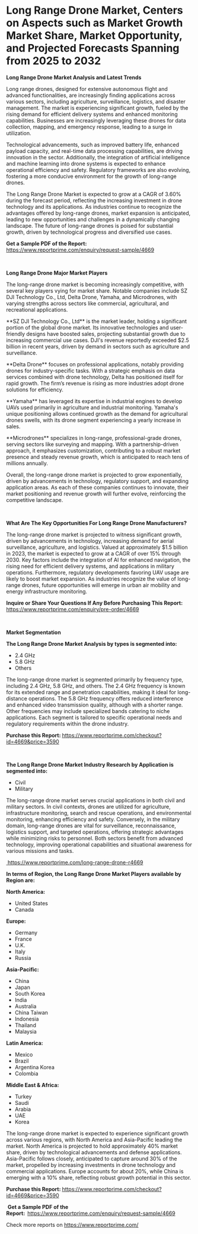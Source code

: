 <p><h1>Long Range Drone Market, Centers on Aspects such as Market Growth Market Share, Market Opportunity, and Projected Forecasts Spanning from 2025 to 2032</h1></p><p><strong>Long Range Drone Market Analysis and Latest Trends</strong></p>
<p><p>Long range drones, designed for extensive autonomous flight and advanced functionalities, are increasingly finding applications across various sectors, including agriculture, surveillance, logistics, and disaster management. The market is experiencing significant growth, fueled by the rising demand for efficient delivery systems and enhanced monitoring capabilities. Businesses are increasingly leveraging these drones for data collection, mapping, and emergency response, leading to a surge in utilization.</p><p>Technological advancements, such as improved battery life, enhanced payload capacity, and real-time data processing capabilities, are driving innovation in the sector. Additionally, the integration of artificial intelligence and machine learning into drone systems is expected to enhance operational efficiency and safety. Regulatory frameworks are also evolving, fostering a more conducive environment for the growth of long-range drones. </p><p>The Long Range Drone Market is expected to grow at a CAGR of 3.60% during the forecast period, reflecting the increasing investment in drone technology and its applications. As industries continue to recognize the advantages offered by long-range drones, market expansion is anticipated, leading to new opportunities and challenges in a dynamically changing landscape. The future of long-range drones is poised for substantial growth, driven by technological progress and diversified use cases.</p></p>
<p><strong>Get a Sample PDF of the Report:&nbsp;</strong> <a href="https://www.reportprime.com/enquiry/request-sample/4669?utm_campaign=3585&utm_medium=2&utm_source=Github&utm_content=ia&utm_term=19032025&utm_id=long-range-drone">https://www.reportprime.com/enquiry/request-sample/4669</a></p>
<p>&nbsp;</p>
<p><strong>Long Range Drone Major Market Players</strong></p>
<p><p>The long-range drone market is becoming increasingly competitive, with several key players vying for market share. Notable companies include SZ DJI Technology Co., Ltd, Delta Drone, Yamaha, and Microdrones, with varying strengths across sectors like commercial, agricultural, and recreational applications.</p><p>**SZ DJI Technology Co., Ltd** is the market leader, holding a significant portion of the global drone market. Its innovative technologies and user-friendly designs have boosted sales, projecting substantial growth due to increasing commercial use cases. DJI's revenue reportedly exceeded $2.5 billion in recent years, driven by demand in sectors such as agriculture and surveillance.</p><p>**Delta Drone** focuses on professional applications, notably providing drones for industry-specific tasks. With a strategic emphasis on data services combined with drone technology, Delta has positioned itself for rapid growth. The firm’s revenue is rising as more industries adopt drone solutions for efficiency.</p><p>**Yamaha** has leveraged its expertise in industrial engines to develop UAVs used primarily in agriculture and industrial monitoring. Yamaha's unique positioning allows continued growth as the demand for agricultural drones swells, with its drone segment experiencing a yearly increase in sales.</p><p>**Microdrones** specializes in long-range, professional-grade drones, serving sectors like surveying and mapping. With a partnership-driven approach, it emphasizes customization, contributing to a robust market presence and steady revenue growth, which is anticipated to reach tens of millions annually.</p><p>Overall, the long-range drone market is projected to grow exponentially, driven by advancements in technology, regulatory support, and expanding application areas. As each of these companies continues to innovate, their market positioning and revenue growth will further evolve, reinforcing the competitive landscape.</p></p>
<p>&nbsp;</p>
<p><strong>What Are The Key Opportunities For Long Range Drone Manufacturers?</strong></p>
<p><p>The long-range drone market is projected to witness significant growth, driven by advancements in technology, increasing demand for aerial surveillance, agriculture, and logistics. Valued at approximately $1.5 billion in 2023, the market is expected to grow at a CAGR of over 15% through 2030. Key factors include the integration of AI for enhanced navigation, the rising need for efficient delivery systems, and applications in military operations. Furthermore, regulatory developments favoring UAV usage are likely to boost market expansion. As industries recognize the value of long-range drones, future opportunities will emerge in urban air mobility and energy infrastructure monitoring.</p></p>
<p><strong>Inquire or Share Your Questions If Any Before Purchasing This Report:</strong> <a href="https://www.reportprime.com/enquiry/pre-order/4669?utm_campaign=3585&utm_medium=2&utm_source=Github&utm_content=ia&utm_term=19032025&utm_id=long-range-drone">https://www.reportprime.com/enquiry/pre-order/4669</a></p>
<p>&nbsp;</p>
<p><strong>Market Segmentation</strong></p>
<p><strong>The Long Range Drone Market Analysis by types is segmented into:</strong></p>
<p><ul><li>2.4 GHz</li><li>5.8 GHz</li><li>Others</li></ul></p>
<p><p>The long-range drone market is segmented primarily by frequency type, including 2.4 GHz, 5.8 GHz, and others. The 2.4 GHz frequency is known for its extended range and penetration capabilities, making it ideal for long-distance operations. The 5.8 GHz frequency offers reduced interference and enhanced video transmission quality, although with a shorter range. Other frequencies may include specialized bands catering to niche applications. Each segment is tailored to specific operational needs and regulatory requirements within the drone industry.</p></p>
<p><strong>Purchase this Report:&nbsp;</strong><a href="https://www.reportprime.com/checkout?id=4669&price=3590&utm_campaign=3585&utm_medium=2&utm_source=Github&utm_content=ia&utm_term=19032025&utm_id=long-range-drone">https://www.reportprime.com/checkout?id=4669&price=3590</a></p>
<p>&nbsp;</p>
<p><strong>The Long Range Drone Market Industry Research by Application is segmented into:</strong></p>
<p><ul><li>Civil</li><li>Military</li></ul></p>
<p><p>The long-range drone market serves crucial applications in both civil and military sectors. In civil contexts, drones are utilized for agriculture, infrastructure monitoring, search and rescue operations, and environmental monitoring, enhancing efficiency and safety. Conversely, in the military domain, long-range drones are vital for surveillance, reconnaissance, logistics support, and targeted operations, offering strategic advantages while minimizing risks to personnel. Both sectors benefit from advanced technology, improving operational capabilities and situational awareness for various missions and tasks.</p></p>
<p><a href="https://www.reportprime.com/long-range-drone-r4669?utm_campaign=3585&utm_medium=2&utm_source=Github&utm_content=ia&utm_term=19032025&utm_id=long-range-drone">&nbsp;https://www.reportprime.com/long-range-drone-r4669</a></p>
<p><strong>In terms of Region, the Long Range Drone Market Players available by Region are:</strong></p>
<p>
    <p> <strong> North America: </strong>
        <ul>
            <li>United States</li>
            <li>Canada</li>
        </ul>
        </p> 
    <p> <strong> Europe: </strong>
        <ul>
            <li>Germany</li>
            <li>France</li>
            <li>U.K.</li>
            <li>Italy</li>
            <li>Russia</li>
        </ul>
        </p> 
    <p> <strong> Asia-Pacific: </strong>
        <ul>
            <li>China</li>
            <li>Japan</li>
            <li>South Korea</li>
            <li>India</li>
            <li>Australia</li>
            <li>China Taiwan</li>
            <li>Indonesia</li>
            <li>Thailand</li>
            <li>Malaysia</li>
        </ul>
        </p> 
    <p> <strong> Latin America: </strong>
        <ul>
            <li>Mexico</li>
            <li>Brazil</li>
            <li>Argentina Korea</li>
            <li>Colombia</li>
        </ul>
        </p> 
    <p> <strong> Middle East & Africa: </strong>
        <ul>
            <li>Turkey</li>
            <li>Saudi</li>
            <li>Arabia</li>
            <li>UAE</li>
            <li>Korea</li>
        </ul>
    </p>
    </p>
<p><p>The long-range drone market is expected to experience significant growth across various regions, with North America and Asia-Pacific leading the market. North America is projected to hold approximately 40% market share, driven by technological advancements and defense applications. Asia-Pacific follows closely, anticipated to capture around 30% of the market, propelled by increasing investments in drone technology and commercial applications. Europe accounts for about 20%, while China is emerging with a 10% share, reflecting robust growth potential in this sector.</p></p>
<p><strong>Purchase this Report: </strong><a href="https://www.reportprime.com/checkout?id=4669&price=3590&utm_campaign=3585&utm_medium=2&utm_source=Github&utm_content=ia&utm_term=19032025&utm_id=long-range-drone">https://www.reportprime.com/checkout?id=4669&price=3590</a></p>
<p>&nbsp;<strong>Get a Sample PDF of the Report:&nbsp;&nbsp;</strong><a href="https://www.reportprime.com/enquiry/request-sample/4669?utm_campaign=3585&utm_medium=2&utm_source=Github&utm_content=ia&utm_term=19032025&utm_id=long-range-drone">https://www.reportprime.com/enquiry/request-sample/4669</a></p>
<p><strong></strong></p>
<p>Check more reports on <a href="https://www.reportprime.com/?utm_campaign=3585&utm_medium=2&utm_source=Github&utm_content=ia&utm_term=19032025&utm_id=long-range-drone">https://www.reportprime.com/</a></p>